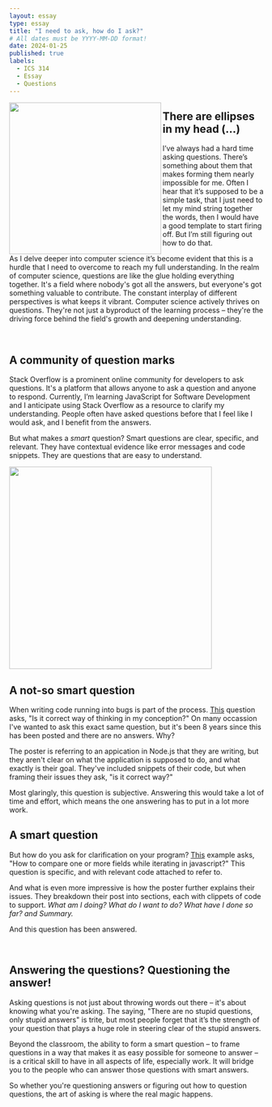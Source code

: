 ```yaml
---
layout: essay
type: essay
title: "I need to ask, how do I ask?"
# All dates must be YYYY-MM-DD format!
date: 2024-01-25
published: true
labels:
  - ICS 314
  - Essay
  - Questions
---
```



<img align = "left" width="300px"  src= "https://github.com/mvchaella/mvchaella.github.io/assets/131205465/e135a716-d3b4-49b1-a5ea-b7fa9b41dd2f">

## There are ellipses in my head (...)

I’ve always had a hard time asking questions. There’s something about them that makes forming them nearly impossible for me. Often I hear that it’s supposed to be a simple task, that I just need to let my mind string together the words, then I would have a good template to start firing off. But I’m still figuring out how to do that.

As I delve deeper into computer science it’s become evident that this is a hurdle that I need to overcome to reach my full understanding. In the realm of computer science, questions are like the glue holding everything together. It's a field where nobody's got all the answers, but everyone's got something valuable to contribute. The constant interplay of different perspectives is what keeps it vibrant. Computer science actively thrives on questions. They're not just a byproduct of the learning process – they're the driving force behind the field's growth and deepening understanding.


<br>


## A community of question marks

Stack Overflow is a prominent online community for developers to ask questions. It's a platform that allows anyone to ask a question and anyone to respond. Currently, I’m learning JavaScript for Software Development and I anticipate using Stack Overflow as a resource to clarify my understanding. People often have asked questions before that I feel like I would ask, and I benefit from the answers. 

But what makes a *smart* question? Smart questions are clear, specific, and relevant. They have contextual evidence like error messages and code snippets. They are questions that are easy to understand. 

<img align = "center" width="400px"  src= "https://github.com/mvchaella/mvchaella.github.io/assets/131205465/182741ce-8652-4ca5-87a0-2b3566ab86e1">


<br> 

## A not-so smart question 

When writing code running into bugs is part of the process. [This](https://stackoverflow.com/questions/34373988/is-it-correct-way-of-thinking-in-my-conception) question asks, "Is it correct way of thinking in my conception?" On many occassion I've wanted to ask this exact same question, but it's been 8 years since this has been posted and there are no answers. Why?

The poster is referring to an appication in Node.js that they are writing, but they aren't clear on what the application is supposed to do, and what exactly is their goal. They've included snippets of their code, but when framing their issues they ask, "is it correct way?" 

Most glaringly, this question is subjective. Answering this would take a lot of time and effort, which means the one answering has to put in a lot more work.

## A smart question

But how do you ask for clarification on your program? [This](https://stackoverflow.com/questions/71971688/how-to-compare-one-or-more-fields-while-iterating-in-javascript) example asks, "How to compare one or more fields while iterating in javascript?" This question is specific, and with relevant code attached to refer to.

And what is even more impressive is how the poster further explains their issues. They breakdown their post into sections, each with clippets of code to support. *What am I doing? What do I want to do? What have I done so far? and Summary.* 

And this question has been answered.

<br>

## Answering the questions? Questioning the answer!

Asking questions is not just about throwing words out there – it's about knowing what you're asking. The saying, "There are no stupid questions, only stupid answers" is trite, but most people forget that it’s the strength of your question that plays a huge role in steering clear of the stupid answers.

Beyond the classroom, the ability to form a smart question – to frame questions in a way that makes it as easy possible for someone to answer – is a critical skill to have in all aspects of life, especially work. It will bridge you to the people who can answer those questions with smart answers.

So whether you're questioning answers or figuring out how to question questions, the art of asking is where the real magic happens.




